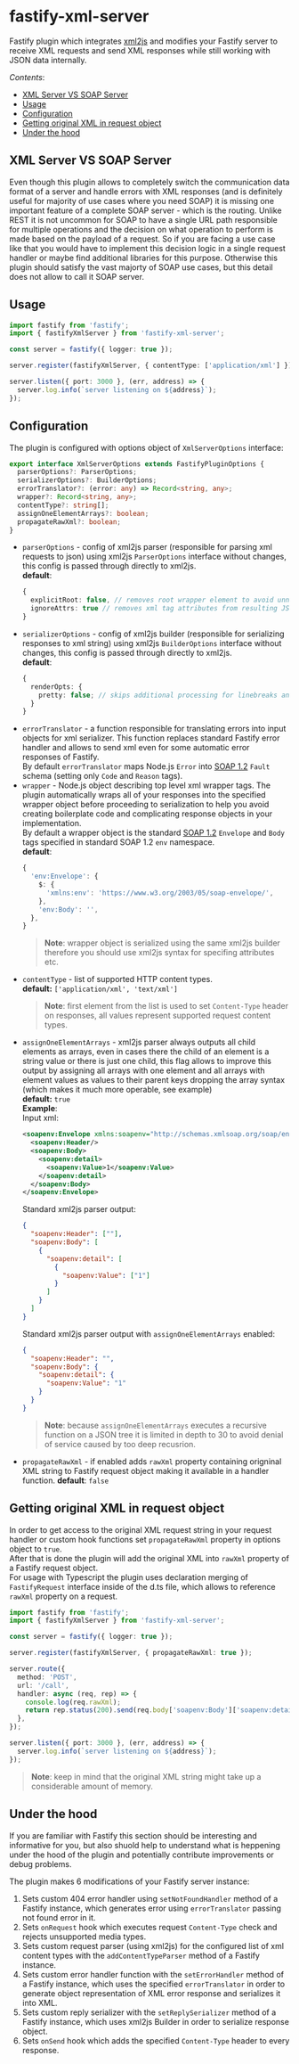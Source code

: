 # fastify-xml-server

Fastify plugin which integrates [xml2js](https://www.npmjs.com/package/xml2js) and modifies your Fastify server to receive XML requests and send XML responses while still working with JSON data internally.

_Contents_:

- [XML Server VS SOAP Server](#xml-server-vs-soap-server)
- [Usage](#usage)
- [Configuration](#configuration)
- [Getting original XML in request object](#getting-original-xml-in-request-object)
- [Under the hood](#under-the-hood)

## XML Server VS SOAP Server

Even though this plugin allows to completely switch the communication data format of a server and handle errors with XML responses (and is definitely useful for majority of use cases where you need SOAP) it is missing one important feature of a complete SOAP server - which is the routing. Unlike REST it is not uncommon for SOAP to have a single URL path responsible for multiple operations and the decision on what operation to perform is made based on the payload of a request. So if you are facing a use case like that you would have to implement this decision logic in a single request handler or maybe find additional libraries for this purpose. Otherwise this plugin should satisfy the vast majorty of SOAP use cases, but this detail does not allow to call it SOAP server.

## Usage

```typescript
import fastify from 'fastify';
import { fastifyXmlServer } from 'fastify-xml-server';

const server = fastify({ logger: true });

server.register(fastifyXmlServer, { contentType: ['application/xml'] });

server.listen({ port: 3000 }, (err, address) => {
  server.log.info(`server listening on ${address}`);
});
```

## Configuration

The plugin is configured with options object of `XmlServerOptions` interface:

```typescript
export interface XmlServerOptions extends FastifyPluginOptions {
  parserOptions?: ParserOptions;
  serializerOptions?: BuilderOptions;
  errorTranslator?: (error: any) => Record<string, any>;
  wrapper?: Record<string, any>;
  contentType?: string[];
  assignOneElementArrays?: boolean;
  propagateRawXml?: boolean;
}
```

- `parserOptions` - config of xml2js parser (responsible for parsing xml requests to json) using xml2js `ParserOptions` interface without changes, this config is passed through directly to xml2js.<br>
  **default**:
  ```typescript
  {
    explicitRoot: false, // removes root wrapper element to avoid unnecessary property chaning in Javascript
    ignoreAttrs: true // removes xml tag attributes from resulting JSON object leaving only tag values
  }
  ```
- `serializerOptions` - config of xml2js builder (responsible for serializing responses to xml string) using xml2js `BuilderOptions` interface without changes, this config is passed through directly to xml2js.<br>
  **default**:
  ```typescript
  {
    renderOpts: {
      pretty: false; // skips additional processing for linebreaks and indentation to improve performance and reduce response size
    }
  }
  ```
- `errorTranslator` - a function responsible for translating errors into input objects for xml serializer. This function replaces standard Fastify error handler and allows to send xml even for some automatic error responses of Fastify.<br>By default `errorTranslator` maps Node.js `Error` into [SOAP 1.2](https://www.w3.org/2003/05/soap-envelope/) `Fault` schema (setting only `Code` and `Reason` tags).
- `wrapper` - Node.js object describing top level xml wrapper tags. The plugin automatically wraps all of your responses into the specified wrapper object before proceeding to serialization to help you avoid creating boilerplate code and complicating response objects in your implementation.<br>
  By default a wrapper object is the standard [SOAP 1.2](https://www.w3.org/2003/05/soap-envelope/) `Envelope` and `Body` tags specified in standard SOAP 1.2 `env` namespace.<br>
  **default**:
  ```typescript
  {
    'env:Envelope': {
      $: {
        'xmlns:env': 'https://www.w3.org/2003/05/soap-envelope/',
      },
      'env:Body': '',
    },
  }
  ```
  > **Note**: wrapper object is serialized using the same xml2js builder therefore you should use xml2js syntax for specifing attributes etc.
- `contentType` - list of supported HTTP content types.<br>
  **default:** `['application/xml', 'text/xml']`
  > **Note**: first element from the list is used to set `Content-Type` header on responses, all values represent supported request content types.
- `assignOneElementArrays` - xml2js parser always outputs all child elements as arrays, even in cases there the child of an element is a string value or there is just one child, this flag allows to improve this output by assigning all arrays with one element and all arrays with element values as values to their parent keys dropping the array syntax (which makes it much more operable, see example)<br>
  **default:** `true`<br>
  **Example**:<br>
  Input xml:
  ```xml
  <soapenv:Envelope xmlns:soapenv="http://schemas.xmlsoap.org/soap/envelope/">
    <soapenv:Header/>
    <soapenv:Body>
      <soapenv:detail>
        <soapenv:Value>1</soapenv:Value>
      </soapenv:detail>
    </soapenv:Body>
  </soapenv:Envelope>
  ```
  Standard xml2js parser output:
  ```json
  {
    "soapenv:Header": [""],
    "soapenv:Body": [
      {
        "soapenv:detail": [
          {
            "soapenv:Value": ["1"]
          }
        ]
      }
    ]
  }
  ```
  Standard xml2js parser output with `assignOneElementArrays` enabled:
  ```json
  {
    "soapenv:Header": "",
    "soapenv:Body": {
      "soapenv:detail": {
        "soapenv:Value": "1"
      }
    }
  }
  ```
  > **Note**: because `assignOneElementArrays` executes a recursive function on a JSON tree it is limited in depth to 30 to avoid denial of service caused by too deep recusrion.
- `propagateRawXml` - if enabled adds `rawXml` property containing origninal XML string to Fastify request object making it available in a handler function.
  **default**: `false`

## Getting original XML in request object

In order to get access to the original XML request string in your request handler or custom hook functions set `propagateRawXml` property in options object to `true`.<br>
After that is done the plugin will add the original XML into `rawXml` property of a Fastify request object.<br>
For usage with Typescript the plugin uses declaration merging of `FastifyRequest` interface inside of the d.ts file, which allows to reference `rawXml` property on a request.

```typescript
import fastify from 'fastify';
import { fastifyXmlServer } from 'fastify-xml-server';

const server = fastify({ logger: true });

server.register(fastifyXmlServer, { propagateRawXml: true });

server.route({
  method: 'POST',
  url: '/call',
  handler: async (req, rep) => {
    console.log(req.rawXml);
    return rep.status(200).send(req.body['soapenv:Body']['soapenv:detail']);
  },
});

server.listen({ port: 3000 }, (err, address) => {
  server.log.info(`server listening on ${address}`);
});
```

> **Note**: keep in mind that the original XML string might take up a considerable amount of memory.

## Under the hood

If you are familiar with Fastify this section should be interesting and informative for you, but also shuold help to understand what is heppening under the hood of the plugin and potentially contribute improvements or debug problems.

The plugin makes 6 modifications of your Fastify server instance:

1. Sets custom 404 error handler using `setNotFoundHandler` method of a Fastify instance, which generates error using `errorTranslator` passing not found error in it.
2. Sets `onRequest` hook which executes request `Content-Type` check and rejects unsupported media types.
3. Sets custom request parser (using xml2js) for the configured list of xml content types with the `addContentTypeParser` method of a Fastify instance.
4. Sets custom error handler function with the `setErrorHandler` method of a Fastify instance, which uses the specified `errorTranslator` in order to generate object representation of XML error response and serializes it into XML.
5. Sets custom reply serializer with the `setReplySerializer` method of a Fastify instance, which uses xml2js Builder in order to serialize response object.
6. Sets `onSend` hook which adds the specified `Content-Type` header to every response.

